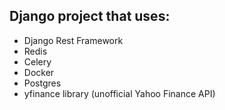 ## Django project that uses:
- Django Rest Framework
- Redis
- Celery
- Docker
- Postgres
- yfinance library (unofficial Yahoo Finance API)